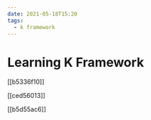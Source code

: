 ```yaml
---
date: 2021-05-18T15:20
tags: 
  - k framework
---
```


# Learning K Framework

[[b5336f10]]

[[ced56013]]

[[b5d55ac6]]
